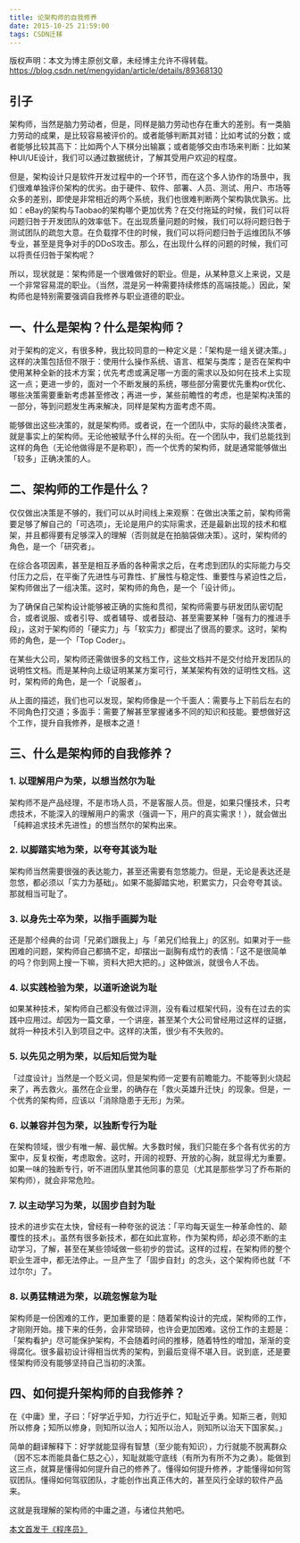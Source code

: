 ```yaml
---
title: 论架构师的自我修养
date: 2015-10-25 21:59:00
tags: CSDN迁移
---
```

 版权声明：本文为博主原创文章，未经博主允许不得转载。 https://blog.csdn.net/mengyidan/article/details/89368130   
   ## 引子

 架构师，当然是脑力劳动者，但是，同样是脑力劳动也存在重大的差别。有一类脑力劳动的成果，是比较容易被评价的。或者能够判断其对错：比如考试的分数；或者能够比较其高下：比如两个人下棋分出输赢；或者能够交由市场来判断：比如某种UI/UE设计，我们可以通过数据统计，了解其受用户欢迎的程度。

 但是，架构设计只是软件开发过程中的一个环节，而在这个多人协作的场景中，我们很难单独评价架构的优劣。由于硬件、软件、部署、人员、测试、用户、市场等众多的差别，即使是非常相近的两个系统，我们也很难判断两个架构孰优孰劣。比如：eBay的架构与Taobao的架构哪个更加优秀？在交付拖延的时候，我们可以将问题归咎于开发团队的效率低下。在出现质量问题的时候，我们可以将问题归咎于测试团队的疏忽大意。在负载撑不住的时候，我们可以将问题归咎于运维团队不够专业，甚至是竞争对手的DDoS攻击。那么，在出现什么样的问题的时候，我们可以将责任归咎于架构呢？

 所以，现状就是：架构师是一个很难做好的职业。但是，从某种意义上来说，又是一个非常容易混的职业。（当然，混是另一种需要持续修炼的高端技能。）因此，架构师也是特别需要强调自我修养与职业道德的职业。

 
## 一、什么是架构？什么是架构师？

 对于架构的定义，有很多种，我比较同意的一种定义是：「架构是一组关键决策。」这样的决策包括但不限于：使用什么操作系统、语言、框架与类库；是否在架构中使用某种全新的技术方案；优先考虑或满足哪一方面的需求以及如何在技术上实现这一点；更进一步的，面对一个不断发展的系统，哪些部分需要优先重构or优化、哪些决策需要重新考虑甚至修改；再进一步，某些前瞻性的考虑，也是架构决策的一部分，等到问题发生再来解决，同样是架构方面考虑不周。

 能够做出这些决策的，就是架构师。或者说，在一个团队中，实际的最终决策者，就是事实上的架构师。无论他被赋予什么样的头衔。在一个团队中，我们总能找到这样的角色（无论他做得是不是称职），而一个优秀的架构师，就是通常能够做出「较多」正确决策的人。

 
## 二、架构师的工作是什么？

 仅仅做出决策是不够的，我们可以从时间线上来观察：在做出决策之前，架构师需要足够了解自己的「可选项」，无论是用户的实际需求，还是最新出现的技术和框架，并且都得要有足够深入的理解（否则就是在拍脑袋做决策）。这时，架构师的角色，是一个「研究者」。

 在综合各项因素，甚至是相互矛盾的各种需求之后，在考虑到团队的实际能力与交付压力之后，在平衡了先进性与可靠性、扩展性与稳定性、重要性与紧迫性之后，架构师做出了一组决策。这时，架构师的角色，是一个「设计师」。

 为了确保自己架构设计能够被正确的实施和贯彻，架构师需要与研发团队密切配合，或者说服、或者引导、或者辅导、或者鼓动、甚至需要某种「强有力的推进手段」，这对于架构师的「硬实力」与「软实力」都提出了很高的要求。这时，架构师的角色，是一个「Top Coder」。

 在某些大公司，架构师还需做很多的文档工作，这些文档并不是交付给开发团队的说明性文档。而是某种向上级证明某某方案可行，某某架构有效的证明性文档。这时，架构师的角色，是一个「说服者」。

 从上面的描述，我们也可以发现，架构师像是一个千面人：需要与上下前后左右的不同角色打交道；多面手：需要了解甚至掌握诸多不同的知识和技能。要想做好这个工作，提升自我修养，是根本之道！

 
## 三、什么是架构师的自我修养？

 
### 1. 以理解用户为荣，以想当然尔为耻

 架构师不是产品经理，不是市场人员，不是客服人员。但是，如果只懂技术，只考虑技术，不能深入的理解用户的需求（强调一下，用户的真实需求！），就会做出「纯粹追求技术先进性」的想当然尔的架构出来。

 
### 2. 以脚踏实地为荣，以夸夸其谈为耻

 架构师当然需要很强的表达能力，甚至还需要有忽悠能力。但是，无论是表达还是忽悠，都必须以「实力为基础」。如果不能脚踏实地，积累实力，只会夸夸其谈。那就相当可耻了。

 
### 3. 以身先士卒为荣，以指手画脚为耻

 还是那个经典的台词「兄弟们跟我上」与「弟兄们给我上」的区别。如果对于一些困难的问题，架构师自己都搞不定，却摆出一副胸有成竹的表情：「这不是很简单的吗？你到网上搜一下嘛，资料大把大把的。」这种做派，就很令人不齿。

 
### 4. 以实践检验为荣，以道听途说为耻

 如果某种技术，架构师自己都没有做过评测，没有看过框架代码，没有在过去的实践中应用过。却因为一篇文章，一个讲座，甚至某个大公司曾经用过这样的证据，就将一种技术引入到项目之中。这样的决策，很少有不失败的。

 
### 5. 以先见之明为荣，以后知后觉为耻

 「过度设计」当然是一个贬义词，但是架构师一定要有前瞻能力。不能等到火烧起来了，再去救火。虽然在企业里，的确存在「救火英雄升迁快」的现象。但是，一个优秀的架构师，应该以「消除隐患于无形」为荣。

 
### 6. 以兼容并包为荣，以独断专行为耻

 在架构领域，很少有唯一解、最优解。大多数时候，我们只能在多个各有优劣的方案中，反复权衡，考虑取舍。这时，开阔的视野、开放的心胸，就显得尤为重要。如果一味的独断专行，听不进团队里其他同事的意见（尤其是那些学习了乔布斯的架构师），就会非常危险。

 
### 7. 以主动学习为荣，以固步自封为耻

 技术的进步实在太快，曾经有一种夸张的说法：「平均每天诞生一种革命性的、颠覆性的技术」。虽然有很多新技术，都在如此宣称，作为架构师，却必须不断的主动学习，了解，甚至在某些领域做一些初步的尝试。这样的过程，在架构师的整个职业生涯中，都无法停止。一旦产生了「固步自封」的念头，这个架构师也就「不过尔尔」了。

 
### 8. 以勇猛精进为荣，以疏忽懈怠为耻

 架构师是一份困难的工作，更加重要的是：随着架构设计的完成，架构师的工作，才刚刚开始。接下来的任务，会非常琐碎，也许会更加困难。这份工作的主题是：「架构看护」尽可能保护架构，不会随着时间的推移，随着特性的增加，渐渐的变得腐化。很多最初设计得相当优秀的架构，到最后变得不堪入目。说到底，还是要怪架构师没有能够坚持自己当初的决策。

 
## 四、如何提升架构师的自我修养？

 在《中庸》里，子曰：「好学近乎知，力行近乎仁，知耻近乎勇。知斯三者，则知所以修身；知所以修身，则知所以治人；知所以治人，则知所以治天下国家矣。」

 简单的翻译解释下：好学就能显得有智慧（至少能有知识），力行就能不脱离群众（因不忘本而能具备仁慈之心），知耻就能守底线（有所为有所不为之勇）。能做到这三点，就算是懂得如何提升自己的修养了。懂得如何提升修养，才能懂得如何驾驭团队。懂得如何驾驭团队，才能创作出真正伟大的，甚至风行全球的软件产品来。

 这就是我理解的架构师的中庸之道，与诸位共勉吧。

 [本文首发于《程序员》](https://link.jianshu.com?t=http://www.csdn.net/article/2015-10-25/2826034)

   
   
 